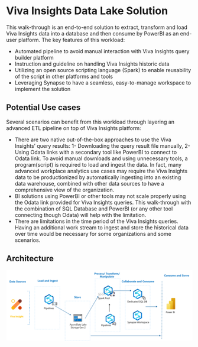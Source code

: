 # Viva Insights Data Lake Solution
This walk-through is an end-to-end solution to extract, transform and load Viva Insights data into a database and then consume by PowerBI as an end-user platform. The key features of this workload:
-	Automated pipeline to avoid manual interaction with Viva Insights query builder platform
-	Instruction and guideline on handling Viva Insights historic data
-	Utilizing an open source scripting language (Spark) to enable reusability of the script in other platforms and tools
-	Leveraging Synapse to have a seamless, easy-to-manage workspace to implement the solution

## Potential Use cases
Several scenarios can benefit from this workload through layering an advanced ETL pipeline on top of Viva Insights platform:
-	There are two native out-of-the-box approaches to use the Viva Insights’ query results: 1- Downloading the query result file manually, 2- Using Odata links with a secondary tool like PowerBI to connect to Odata link. To avoid manual downloads and using unnecessary tools, a program(script) is required to load and ingest the data.
In fact, many advanced workplace analytics use cases may require the Viva Insights data to be productionized by automatically ingesting into an existing data warehouse, combined with other data sources to have a comprehensive view of the organization.
-	BI solutions using PowerBI or other tools may not scale properly using the Odata link provided for Viva Insights queries. This walk-through with the combination of SQL Database and PowerBI (or any other tool connecting though Odata) will help with the limitation.
-	There are limitations in the time period of the Viva Insights queries. Having an additional work stream to ingest and store the historical data over time would be necessary for some organizations and some scenarios.

## Architecture

<p align="center">
  <img src="Images/Architecture.png" width="800" class="center">
</p>
